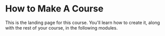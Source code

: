 # How to Make A Course

This is the landing page for this course. You'll learn how to create it, along with the rest of your course, in the following modules. 